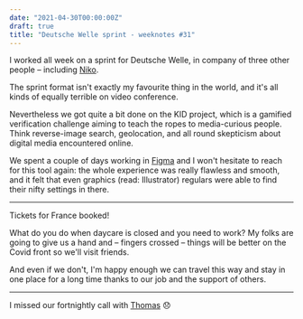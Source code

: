 ```yaml
---
date: "2021-04-30T00:00:00Z"
draft: true
title: "Deutsche Welle sprint - weeknotes #31"
---
```


I worked all week on a sprint for Deutsche Welle, in company of three other people – including [Niko](https://niko.io/).

The sprint format isn't exactly my favourite thing in the world, and it's all kinds of equally terrible on video conference.

Nevertheless we got quite a bit done on the KID project, which is a gamified verification challenge aiming to teach the ropes to media-curious people. Think reverse-image search, geolocation, and all round skepticism about digital media encountered online.

We spent a couple of days working in [Figma](https://figma.com) and I won't hesitate to reach for this tool again: the whole experience was really flawless and smooth, and it felt that even graphics (read: Illustrator) regulars were able to find their nifty settings in there.

---

Tickets for France booked!

What do you do when daycare is closed and you need to work? My folks are going to give us a hand and – fingers crossed – things will be better on the Covid front so we'll visit friends.

And even if we don't, I'm happy enough we can travel this way and stay in one place for a long time thanks to our job and the support of others.

---

I missed our fortnightly call with [Thomas](https://oncletom.io/) 😞
